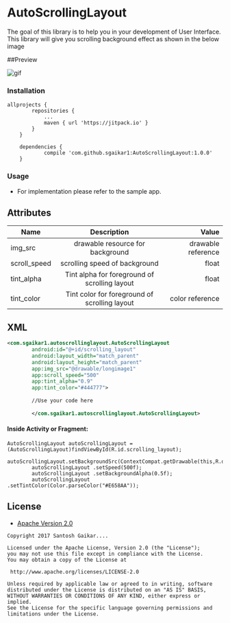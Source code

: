 # AutoScrollingLayout


The goal of this library is to help you in your development of User Interface.
This library will give you scrolling background effect as shown in the below image

##Preview

![gif](https://github.com/sgaikar1/AutoScrollingLayout/blob/master/screen/screen1.gif)



### Installation

```
allprojects {
		repositories {
			...
			maven { url 'https://jitpack.io' }
		}
	}

	dependencies {
	        compile 'com.github.sgaikar1:AutoScrollingLayout:1.0.0'
	}

```

### Usage

* For implementation please refer to the sample app.
 ## Attributes
 
 | Name        | Description           | Value  |
 | ------------- |:-------------:| -----:|
 | img_src     | drawable resource for background     | drawable reference|
 | scroll_speed| scrolling speed of background      |   float |
 | tint_alpha | Tint alpha for foreground of scrolling layout      |   float|
 | tint_color | Tint color for foreground of scrolling layout      |   color reference|

 ## XML
 ```xml
 <com.sgaikar1.autoscrollinglayout.AutoScrollingLayout
         android:id="@+id/scrolling_layout"
         android:layout_width="match_parent"
         android:layout_height="match_parent"
         app:img_src="@drawable/longimage1"
         app:scroll_speed="500"
         app:tint_alpha="0.9"
         app:tint_color="#444777">
         
         //Use your code here
         
         </com.sgaikar1.autoscrollinglayout.AutoScrollingLayout>
 ```
 
 #### Inside Activity or Fragment:
 ```
 AutoScrollingLayout autoScrollingLayout =(AutoScrollingLayout)findViewById(R.id.scrolling_layout);
         autoScrollingLayout.setBackgroundSrc(ContextCompat.getDrawable(this,R.drawable.longimage1));
         autoScrollingLayout .setSpeed(500f);
         autoScrollingLayout .setBackgroundAlpha(0.5f);
         autoScrollingLayout .setTintColor(Color.parseColor("#E658AA"));
 ```
 
 ## License

* [Apache Version 2.0](http://www.apache.org/licenses/LICENSE-2.0.html)

```
Copyright 2017 Santosh Gaikar....

Licensed under the Apache License, Version 2.0 (the "License");
you may not use this file except in compliance with the License.
You may obtain a copy of the License at

 http://www.apache.org/licenses/LICENSE-2.0

Unless required by applicable law or agreed to in writing, software
distributed under the License is distributed on an "AS IS" BASIS,
WITHOUT WARRANTIES OR CONDITIONS OF ANY KIND, either express or implied.
See the License for the specific language governing permissions and
limitations under the License.
